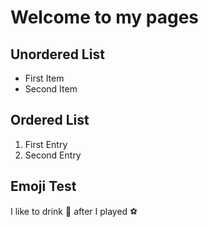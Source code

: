 # Welcome to my pages

## Unordered List

* First Item
* Second Item

## Ordered List

1. First Entry
2. Second Entry

## Emoji Test

I like to drink :beers: after  I played :soccer: